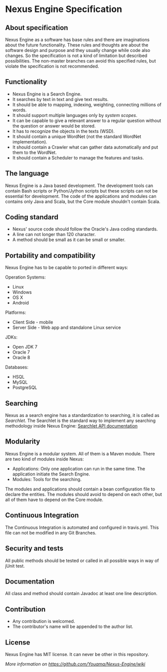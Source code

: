# Nexus Engine Specification

## About specification
Nexus Engine as a software has base rules and there are imaginations about the future functionality. These rules and thoughts are about the software design and purpose and they usually change while code also changes. So the specification is not a kind of limitation but described possibilities. The non-master branches can avoid this specified rules, but violate the specification is not recommended.

## Functionality
* Nexus Engine is a Search Engine.
* It searches by text in text and give text results. 
* It should be able to mapping, indexing, weighting, connecting millions of words.
* It should support multiple languages only by *system scopes*.
* It can be capable to give a relevant answer to a regular question without the question or answer would be stored.
* It has to recognize the objects in the texts (WSD).
* It should contain a unique WordNet (not the standard WordNet implementation).
* It should contain a Crawler what can gather data automatically and put them to the WordNet.
* It should contain a Scheduler to manage the features and tasks.

## The language
Nexus Engine is a Java based development. The development tools can contain Bash scripts or Python/Jython scripts but these scripts can not be essential for development. The code of the applications and modules can contains only Java and Scala, but the Core module shouldn't contain Scala.

## Coding standard
* Nexus' source code should follow the Oracle's Java coding standards.
* A line can not longer than 120 character.
* A method should be small as it can be small or smaller.

## Portability and compatibility
Nexus Engine has to be capable to ported in different ways:

Operation Systems:
* Linux
* Windows
* OS X
* Android

Platforms:
* Client Side - mobile
* Server Side - Web app and standalone Linux service

JDKs:
* Open JDK 7
* Oracle 7
* Oracle 8

Databases:
* HSQL
* MySQL
* PostgreSQL

## Searching
Nexus as a search engine has a standardization to searching, it is called as *Searchlet*. The Searchlet is the standard way to implement any searching methodology inside Nexus Engine: [Searchlet API documentation](http://youama.github.io/nexus-engine-javadoc/com/youama/nexus/core/search/package-summary.html)

## Modularity
Nexus Engine is a modular system. All of them is a Maven module. There are two kind of modules inside Nexus:
* Applications: Only one application can run in the same time. The application initiate the Search Engine.
* Modules: Tools for the searching.

The modules and applications should contain a bean configuration file to declare the entities. The modules should avoid to depend on each other, but all of them have to depend on the Core module.

## Continuous Integration
The Continuous Integration is automated and configured in travis.yml. This file can not be modified in any Git Branches.

## Security and tests
All public methods should be tested or called in all possible ways in way of jUnit test.

## Documentation
All class and method should contain Javadoc at least one line description.

## Contribution
* Any contribution is welcomed.
* The contributor's name will be appended to the author list.

## License
Nexus Engine has MIT license. It can never be other in this repository.

*More information on https://github.com/Youama/Nexus-Engine/wiki*

